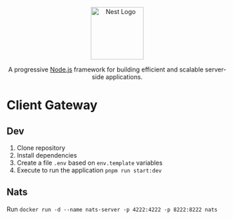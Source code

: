 <p align="center">
  <a href="http://nestjs.com/" target="blank"><img src="https://nestjs.com/img/logo-small.svg" width="120" alt="Nest Logo" /></a>
</p>

[circleci-image]: https://img.shields.io/circleci/build/github/nestjs/nest/master?token=abc123def456
[circleci-url]: https://circleci.com/gh/nestjs/nest

  <p align="center">A progressive <a href="http://nodejs.org" target="_blank">Node.js</a> framework for building efficient and scalable server-side applications.</p>
    <p align="center">
  

# Client Gateway

## Dev

1. Clone repository
2. Install dependencies
3. Create a file `.env` based on `env.template` variables
5. Execute to run the application `pnpm run start:dev`

## Nats
Run `docker run -d --name nats-server -p 4222:4222 -p 8222:8222 nats`

